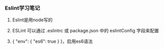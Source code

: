 ### Eslint学习笔记

1. Eslint是用node写的

2. ESLint 可以通过 .eslintrc 或 package.json 中的 eslintConfig 字段来配置

3. { "env": { "es6": true } }，启用es6语法


